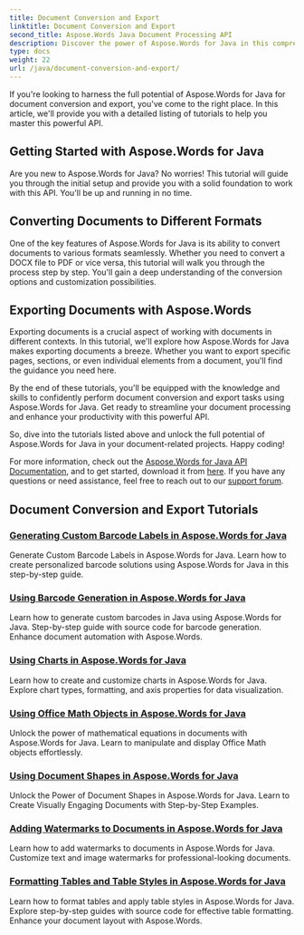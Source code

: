 ```yaml
---
title: Document Conversion and Export
linktitle: Document Conversion and Export
second_title: Aspose.Words Java Document Processing API
description: Discover the power of Aspose.Words for Java in this comprehensive guide. Learn how to convert and export documents effortlessly.
type: docs
weight: 22
url: /java/document-conversion-and-export/
---
```


If you're looking to harness the full potential of Aspose.Words for Java for document conversion and export, you've come to the right place. In this article, we'll provide you with a detailed listing of tutorials to help you master this powerful API.

## Getting Started with Aspose.Words for Java
Are you new to Aspose.Words for Java? No worries! This tutorial will guide you through the initial setup and provide you with a solid foundation to work with this API. You'll be up and running in no time.

## Converting Documents to Different Formats
One of the key features of Aspose.Words for Java is its ability to convert documents to various formats seamlessly. Whether you need to convert a DOCX file to PDF or vice versa, this tutorial will walk you through the process step by step. You'll gain a deep understanding of the conversion options and customization possibilities.

## Exporting Documents with Aspose.Words
Exporting documents is a crucial aspect of working with documents in different contexts. In this tutorial, we'll explore how Aspose.Words for Java makes exporting documents a breeze. Whether you want to export specific pages, sections, or even individual elements from a document, you'll find the guidance you need here.

By the end of these tutorials, you'll be equipped with the knowledge and skills to confidently perform document conversion and export tasks using Aspose.Words for Java. Get ready to streamline your document processing and enhance your productivity with this powerful API.

So, dive into the tutorials listed above and unlock the full potential of Aspose.Words for Java in your document-related projects. Happy coding!

For more information, check out the [Aspose.Words for Java API Documentation](https://reference.aspose.com/words/java/), and to get started, download it from [here](https://releases.aspose.com/words/java/). If you have any questions or need assistance, feel free to reach out to our [support forum](https://forum.aspose.com/).

## Document Conversion and Export Tutorials
### [Generating Custom Barcode Labels in Aspose.Words for Java](./generating-custom-barcode-labels/)
Generate Custom Barcode Labels in Aspose.Words for Java. Learn how to create personalized barcode solutions using Aspose.Words for Java in this step-by-step guide.
### [Using Barcode Generation in Aspose.Words for Java](./using-barcode-generation/)
Learn how to generate custom barcodes in Java using Aspose.Words for Java. Step-by-step guide with source code for barcode generation. Enhance document automation with Aspose.Words.
### [Using Charts in Aspose.Words for Java](./using-charts/)
Learn how to create and customize charts in Aspose.Words for Java. Explore chart types, formatting, and axis properties for data visualization.
### [Using Office Math Objects in Aspose.Words for Java](./using-office-math-objects/)
Unlock the power of mathematical equations in documents with Aspose.Words for Java. Learn to manipulate and display Office Math objects effortlessly.
### [Using Document Shapes in Aspose.Words for Java](./using-document-shapes/)
Unlock the Power of Document Shapes in Aspose.Words for Java. Learn to Create Visually Engaging Documents with Step-by-Step Examples.
### [Adding Watermarks to Documents in Aspose.Words for Java](./adding-watermarks-to-documents/)
Learn how to add watermarks to documents in Aspose.Words for Java. Customize text and image watermarks for professional-looking documents.
### [Formatting Tables and Table Styles in Aspose.Words for Java](./formatting-tables-and-table-styles/)
Learn how to format tables and apply table styles in Aspose.Words for Java. Explore step-by-step guides with source code for effective table formatting. Enhance your document layout with Aspose.Words.
